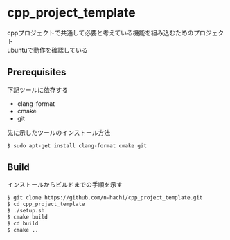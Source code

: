 # cpp_project_template

cppプロジェクトで共通して必要と考えている機能を組み込むためのプロジェクト <br>
ubuntuで動作を確認している

## Prerequisites

下記ツールに依存する
- clang-format
- cmake
- git

先に示したツールのインストール方法
```bash
$ sudo apt-get install clang-format cmake git
```

## Build

インストールからビルドまでの手順を示す
```bash
$ git clone https://github.com/n-hachi/cpp_project_template.git
$ cd cpp_project_template
$ ./setup.sh
$ cmake build
$ cd build
$ cmake ..
```
